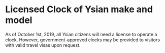 # Licensed Clock of Ysian make and model

As of October 1st, 2019, all Ysian citizens will need a license to operate a clock. However, government-approved clocks may be provided to visitors with valid travel visas upon request. 
